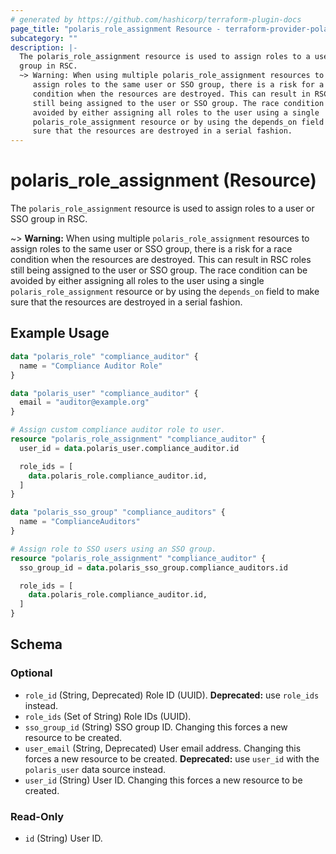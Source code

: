 ```yaml
---
# generated by https://github.com/hashicorp/terraform-plugin-docs
page_title: "polaris_role_assignment Resource - terraform-provider-polaris"
subcategory: ""
description: |-
  The polaris_role_assignment resource is used to assign roles to a user or SSO
  group in RSC.
  ~> Warning: When using multiple polaris_role_assignment resources to
     assign roles to the same user or SSO group, there is a risk for a race
     condition when the resources are destroyed. This can result in RSC roles
     still being assigned to the user or SSO group. The race condition can be
     avoided by either assigning all roles to the user using a single
     polaris_role_assignment resource or by using the depends_on field to make
     sure that the resources are destroyed in a serial fashion.
---
```


# polaris_role_assignment (Resource)

The `polaris_role_assignment` resource is used to assign roles to a user or SSO
group in RSC.

~> **Warning:** When using multiple `polaris_role_assignment` resources to
   assign roles to the same user or SSO group, there is a risk for a race
   condition when the resources are destroyed. This can result in RSC roles
   still being assigned to the user or SSO group. The race condition can be
   avoided by either assigning all roles to the user using a single
   `polaris_role_assignment` resource or by using the `depends_on` field to make
   sure that the resources are destroyed in a serial fashion.

## Example Usage

```terraform
data "polaris_role" "compliance_auditor" {
  name = "Compliance Auditor Role"
}

data "polaris_user" "compliance_auditor" {
  email = "auditor@example.org"
}

# Assign custom compliance auditor role to user.
resource "polaris_role_assignment" "compliance_auditor" {
  user_id = data.polaris_user.compliance_auditor.id

  role_ids = [
    data.polaris_role.compliance_auditor.id,
  ]
}

data "polaris_sso_group" "compliance_auditors" {
  name = "ComplianceAuditors"
}

# Assign role to SSO users using an SSO group.
resource "polaris_role_assignment" "compliance_auditor" {
  sso_group_id = data.polaris_sso_group.compliance_auditors.id

  role_ids = [
    data.polaris_role.compliance_auditor.id,
  ]
}
```

<!-- schema generated by tfplugindocs -->
## Schema

### Optional

- `role_id` (String, Deprecated) Role ID (UUID). **Deprecated:** use `role_ids` instead.
- `role_ids` (Set of String) Role IDs (UUID).
- `sso_group_id` (String) SSO group ID. Changing this forces a new resource to be created.
- `user_email` (String, Deprecated) User email address. Changing this forces a new resource to be created. **Deprecated:** use `user_id` with the `polaris_user` data source instead.
- `user_id` (String) User ID. Changing this forces a new resource to be created.

### Read-Only

- `id` (String) User ID.
